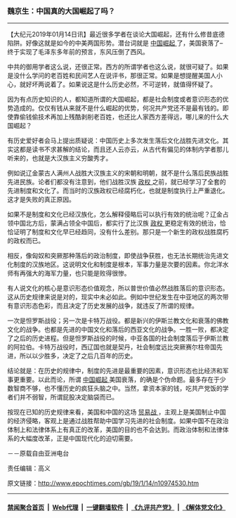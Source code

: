 ### 魏京生：中国真的大国崛起了吗？
------------------------

<p>
 【大纪元2019年01月14日讯】最近很多学者在谈论大国崛起，还有什么修昔底德陷阱。好像这就是如今的中美两国形势。潜台词就是
 <a href="http://www.epochtimes.com/gb/tag/%E4%B8%AD%E5%9B%BD%E5%B4%9B%E8%B5%B7.html">
  中国崛起
 </a>
 了，美国衰落了–终于实现了毛泽东多年前的预言，东风压倒了西风。
</p>
<p>
 中共的御用学者这么说，还很正常。西方的所谓学者也这么说，就很可疑了。如果是没什么学问的老百姓和民间艺人在说评书，那很正常。如果是想提醒美国人小心，就好坏两说着了。如果说这是什么历史必然，不可逆转，就值得怀疑了。
</p>
<p>
 因为有点历史知识的人，都知道所谓的大国崛起，都是社会制度或者意识形态的优势造成的。仅仅有钱从来就不是什么崛起的优势，何况共产党还不是最有钱的。即使靠偷钱偷技术再加上残酷剥削老百姓，也还比人家西方差得远，哪儿来的什么大国崛起？
</p>
<p>
 有历史爱好者会马上提出质疑说：中国历史上多次发生落后文化战胜先进文化。其实这都是读书不求甚解的结论，而且还人云亦云，从古代有偏见的体制内学者那儿听来的，也就是大汉族主义穷酸秀才。
</p>
<p>
 例如说辽金蒙古人满州人战胜大汉族主义的宋朝和明朝，就不是什么落后民族战胜先进民族。论者们都没有注意到，他们战胜汉族
 <a href="http://www.epochtimes.com/gb/tag/%E6%94%BF%E6%9D%83.html">
  政权
 </a>
 之前，就已经学习了全套的先进制度和文化了。而当时的汉族政权已经腐朽化，也就是制度执行上严重退化。这才是失败的真正原因。
</p>
<p>
 如果不是制度和文化已经汉族化，怎么解释侵略后可以执行有效的统治呢？辽金占领中国北方后，蒙满占领全中国后，都实行了比汉族
 <a href="http://www.epochtimes.com/gb/tag/%E6%94%BF%E6%9D%83.html">
  政权
 </a>
 更稳定有效的统治，恰恰证明了制度和文化早已经趋同，没有什么差别。那只是一个新生的政权战胜腐朽的政权而已。
</p>
<p>
 相反，像匈奴和突厥那种落后的政治制度，即使战争获胜，也无法长期统治先进文化制度的汉族地区。这说明文化和制度是根本，军事力量是次要的因素。你北洋水师有再强大的海军力量，也只能是败得很惨。
</p>
<p>
 有人说文化的核心是意识形态价值观念，所以普世价值必然战胜落后的意识形态。这从历史规律来说是对的，现实中未必如此。例如中世纪发生在中亚地区的两次带有意识形态色彩，而且决定了历史发展的战争，就违反了所谓的规律。
</p>
<p>
 一次是怛罗斯战役；另一次是卡特万战役。都是新兴的伊斯兰教文化和衰落的佛教文化的战争。也都是先进的中国文化和落后的西亚文化的战争。一胜一败，都决定了之后的历史进程。但是怛罗斯战役的时候，中亚各国的社会制度落后于伊斯兰教的阿拉伯。卡特万战役时，西辽国也就是契丹，社会制度远比突厥赛尔柱帝国先进，所以以少胜多，决定了之后几百年的历史。
</p>
<p>
 结论就是：在历史的规律中，制度的先进是最重要的因素，意识形态也比经济和军事更重要。以此而论，所谓
 <a href="http://www.epochtimes.com/gb/tag/%E4%B8%AD%E5%9B%BD%E5%B4%9B%E8%B5%B7.html">
  中国崛起
 </a>
 美国衰落，的确是个伪命题。最多存在于少数智商不够，也不懂历史的疯狂头脑之中。当然，拿资本家的钱，吃共产党饭的学者们并不弱智，所谓屁股决定脑袋而已。
</p>
<p>
 按现在已知的历史规律来看，美国和中国的这场
 <a href="http://www.epochtimes.com/gb/tag/%E8%B4%B8%E6%98%93%E6%88%98.html">
  贸易战
 </a>
 ，主观上是美国制止中国的经济侵略，客观上是通过战胜帮助中国学习先进的社会制度。如果中国不在政治体制上和法律体系上有真正的改革，美国的目的也不会达到。而政治体制和法律体系的大幅度改革，正是中国现代化的迫切需要。
</p>
<p>
 －－原载自由亚洲电台
</p>
<p>
 责任编辑：高义
</p>

原文链接：http://www.epochtimes.com/gb/19/1/14/n10974530.htm


------------------------
#### [禁闻聚合首页](https://github.com/gfw-breaker/banned-news/blob/master/README.md) &nbsp;|&nbsp; [Web代理](https://github.com/gfw-breaker/open-proxy/blob/master/README.md) &nbsp;|&nbsp; [一键翻墙软件](https://github.com/gfw-breaker/nogfw/blob/master/README.md) &nbsp;|&nbsp; [《九评共产党》](https://github.com/gfw-breaker/9ping.md/blob/master/README.md#九评之一评共产党是什么) &nbsp;|&nbsp; [《解体党文化》](https://github.com/gfw-breaker/jtdwh.md/blob/master/README.md#绪论)
